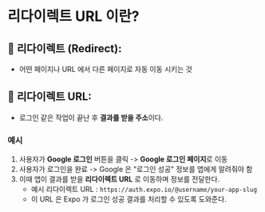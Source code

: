 리다이렉트 URL 이란?
===

## 📌 리다이렉트 (Redirect):
- 어떤 페이지나 URL 에서 다른 페이지로 자동 이동 시키는 것

## 📌 리다이렉트 URL:
- 로그인 같은 작업이 끝난 후 **결과를 받을 주소**이다.

### 예시
1. 사용자가 **Google 로그인** 버튼을 클릭 -> **Google 로그인 페이지**로 이동
2. 사용자가 로그인을 완료 -> Google 은 "로그인 성공" 정보를 앱에게 알려줘야 함
3. 이때 앱이 결과를 받을 **리다이렉트 URL** 로 이동하며 정보를 전달한다.
    - 예시 리다이렉트 URL :  `https://auth.expo.io/@username/your-app-slug`
    - 이 URL 은 Expo 가 로그인 성공 결과를 처리할 수 있도록 도와준다.

